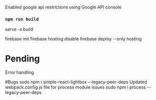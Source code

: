 Enabled google api restrictions using Google API console
### `npm run build`
serve -s build

firebase init
firebase hosting:disable
firebase deploy --only hosting

# Pending
Error handling

#Bugs
sudo npm i simple-react-lightbox --legacy-peer-deps
Updated webpack.config.js file for process module issues
sudo npm i process --legacy-peer-deps

